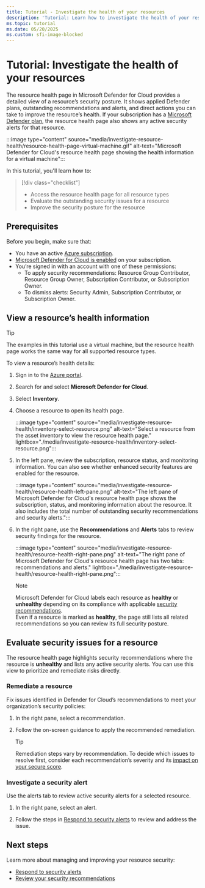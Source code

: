```yaml
---
title: Tutorial - Investigate the health of your resources
description: 'Tutorial: Learn how to investigate the health of your resources using Microsoft Defender for Cloud.'
ms.topic: tutorial
ms.date: 05/20/2025
ms.custom: sfi-image-blocked
---
```


# Tutorial: Investigate the health of your resources

The resource health page in Microsoft Defender for Cloud provides a detailed view of a resource’s security posture. It shows applied Defender plans, outstanding recommendations and alerts, and direct actions you can take to improve the resource’s health. If your subscription has a [Microsoft Defender plan](defender-for-cloud-introduction.md), the resource health page also shows any active security alerts for that resource.

:::image type="content" source="media/investigate-resource-health/resource-health-page-virtual-machine.gif" alt-text="Microsoft Defender for Cloud's resource health page showing the health information for a virtual machine":::

In this tutorial, you'll learn how to:

> [!div class="checklist"]
>
> - Access the resource health page for all resource types
> - Evaluate the outstanding security issues for a resource
> - Improve the security posture for the resource

## Prerequisites

Before you begin, make sure that:

- You have an active [Azure subscription](https://azure.microsoft.com/pricing/purchase-options/azure-account?cid=msft_learn).  
- [Microsoft Defender for Cloud is enabled](connect-azure-subscription.md) on your subscription.  
- You’re signed in with an account with one of these permissions:
  - To apply security recommendations: Resource Group Contributor, Resource Group Owner, Subscription Contributor, or Subscription Owner.  
  - To dismiss alerts: Security Admin, Subscription Contributor, or Subscription Owner.

## View a resource’s health information

> [!TIP]
> The examples in this tutorial use a virtual machine, but the resource health page works the same way for all supported resource types.

To view a resource’s health details:

1. Sign in to the [Azure portal](https://portal.azure.com).

1. Search for and select **Microsoft Defender for Cloud**.

1. Select **Inventory**.

1. Choose a resource to open its health page.

    :::image type="content" source="media/investigate-resource-health/inventory-select-resource.png" alt-text="Select a resource from the asset inventory to view the resource health page." lightbox="./media/investigate-resource-health/inventory-select-resource.png":::

1. In the left pane, review the subscription, resource status, and monitoring information. You can also see whether enhanced security features are enabled for the resource.

    :::image type="content" source="media/investigate-resource-health/resource-health-left-pane.png" alt-text="The left pane of Microsoft Defender for Cloud's resource health page shows the subscription, status, and monitoring information about the resource. It also includes the total number of outstanding security recommendations and security alerts.":::

1. In the right pane, use the **Recommendations** and **Alerts** tabs to review security findings for the resource.

    :::image type="content" source="media/investigate-resource-health/resource-health-right-pane.png" alt-text="The right pane of Microsoft Defender for Cloud's resource health page has two tabs: recommendations and alerts." lightbox="./media/investigate-resource-health/resource-health-right-pane.png":::

    > [!NOTE]
    > Microsoft Defender for Cloud labels each resource as **healthy** or **unhealthy** depending on its compliance with applicable [security recommendations](security-policy-concept.md).  
    > Even if a resource is marked as **healthy**, the page still lists all related recommendations so you can review its full security posture.

## Evaluate security issues for a resource

The resource health page highlights security recommendations where the resource is **unhealthy** and lists any active security alerts. You can use this view to prioritize and remediate risks directly.

### Remediate a resource

Fix issues identified in Defender for Cloud’s recommendations to meet your organization’s security policies:

1. In the right pane, select a recommendation.

1. Follow the on-screen guidance to apply the recommended remediation.

    > [!TIP]
    > Remediation steps vary by recommendation. To decide which issues to resolve first, consider each recommendation’s severity and its [impact on your secure score](secure-score-security-controls.md).

### Investigate a security alert

Use the alerts tab to review active security alerts for a selected resource.

1. In the right pane, select an alert.

1. Follow the steps in [Respond to security alerts](managing-and-responding-alerts.yml) to review and address the issue.

## Next steps

Learn more about managing and improving your resource security:

- [Respond to security alerts](managing-and-responding-alerts.yml#respond-to-a-security-alert)
- [Review your security recommendations](review-security-recommendations.md)
